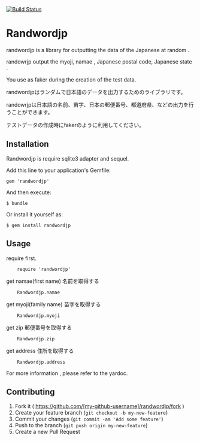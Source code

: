 [![Build Status](https://travis-ci.org/inpwjp/randwordjp.svg?branch=master)](https://travis-ci.org/inpwjp/randwordjp)

# Randwordjp

randwordjp is a library for outputting the data of the Japanese at random .

randowrjp output the myoji, namae , Japanese postal code, Japanese state .

You use as faker during the creation of the test data.

randwordjpはランダムで日本語のデータを出力するためのライブラリです。

randowrjpは日本語の名前、苗字、日本の郵便番号、都道府県、などの出力を行うことができます。

テストデータの作成時にfakerのように利用してください。

## Installation
Randwordjp is require sqlite3 adapter and sequel.

Add this line to your application's Gemfile:

    gem 'randwordjp'

And then execute:

    $ bundle

Or install it yourself as:

    $ gem install randwordjp

## Usage

require first.

		require 'randwordjp'

get namae(first name)
名前を取得する

		Randwordjp.namae

get myoji(family name)
苗字を取得する

		Randwordjp.myoji

get zip
郵便番号を取得する

		Randwordjp.zip

get address
住所を取得する

		Randwordjp.address

For more information , please refer to the yardoc.

## Contributing

1. Fork it ( https://github.com/[my-github-username]/randwordjp/fork )
2. Create your feature branch (`git checkout -b my-new-feature`)
3. Commit your changes (`git commit -am 'Add some feature'`)
4. Push to the branch (`git push origin my-new-feature`)
5. Create a new Pull Request
